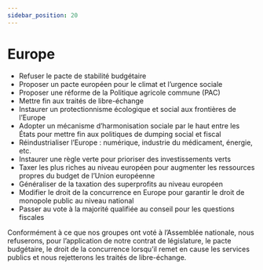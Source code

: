 ```yaml
---
sidebar_position: 20
---
```


# Europe

- Refuser le pacte de stabilité budgétaire
- Proposer un pacte européen pour le climat et l’urgence sociale
- Proposer une réforme de la Politique agricole commune (PAC)
- Mettre fin aux traités de libre-échange
- Instaurer un protectionnisme écologique et social aux frontières de l’Europe
- Adopter un mécanisme d’harmonisation sociale par le haut entre les États pour mettre fin aux politiques de dumping social et fiscal
- Réindustrialiser l’Europe : numérique, industrie du médicament, énergie, etc.
- Instaurer une règle verte pour prioriser des investissements verts
- Taxer les plus riches au niveau européen pour augmenter les ressources propres du budget de l’Union européenne
- Généraliser de la taxation des superprofits au niveau européen
- Modifier le droit de la concurrence en Europe pour garantir le droit de monopole public au niveau national
- Passer au vote à la majorité qualifiée au conseil pour les questions fiscales

Conformément à ce que nos groupes ont voté à l’Assemblée nationale, nous refuserons, pour l’application de notre contrat de législature, le pacte budgétaire, le droit de la concurrence lorsqu’il remet en cause les services publics et nous rejetterons les traités de libre-échange.
